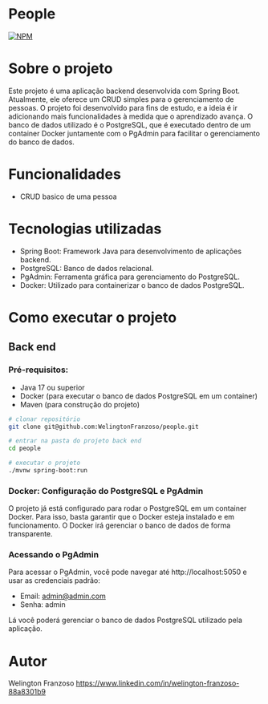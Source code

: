 # People
[![NPM](https://img.shields.io/npm/l/react)](https://github.com/WelingtonFranzoso/franzoso-agregador-de-investimentos/blob/main/LICENSE) 

# Sobre o projeto

Este projeto é uma aplicação backend desenvolvida com Spring Boot. Atualmente, ele oferece um CRUD simples para o gerenciamento de pessoas. O projeto foi desenvolvido para fins de estudo, e a ideia é ir adicionando mais funcionalidades à medida que o aprendizado avança.
O banco de dados utilizado é o PostgreSQL, que é executado dentro de um container Docker juntamente com o PgAdmin para facilitar o gerenciamento do banco de dados.

# Funcionalidades
- CRUD basico de uma pessoa


# Tecnologias utilizadas
- Spring Boot: Framework Java para desenvolvimento de aplicações backend.
- PostgreSQL: Banco de dados relacional.
- PgAdmin: Ferramenta gráfica para gerenciamento do PostgreSQL.
- Docker: Utilizado para containerizar o banco de dados PostgreSQL.

# Como executar o projeto
## Back end
### Pré-requisitos: 
- Java 17 ou superior
- Docker (para executar o banco de dados PostgreSQL em um container)
- Maven (para construção do projeto)


```bash
# clonar repositório
git clone git@github.com:WelingtonFranzoso/people.git

# entrar na pasta do projeto back end
cd people

# executar o projeto
./mvnw spring-boot:run
```
### Docker: Configuração do PostgreSQL e PgAdmin
O projeto já está configurado para rodar o PostgreSQL em um container Docker. Para isso, basta garantir que o Docker esteja instalado e em funcionamento. O Docker irá gerenciar o banco de dados de forma transparente.

### Acessando o PgAdmin
Para acessar o PgAdmin, você pode navegar até http://localhost:5050 e usar as credenciais padrão:

- Email: admin@admin.com
- Senha: admin

Lá você poderá gerenciar o banco de dados PostgreSQL utilizado pela aplicação.

# Autor

Welington Franzoso
https://www.linkedin.com/in/welington-franzoso-88a8301b9
